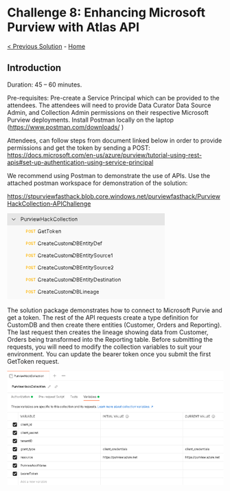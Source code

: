 # Challenge 8: Enhancing Microsoft Purview with Atlas API

[< Previous Solution](./Solution7.md) - [Home](./readme.md)


## Introduction

Duration: 45 – 60 minutes. 

Pre-requisites: Pre-create a Service Principal which can be provided to the attendees. The attendees will need to provide Data Curator Data Source Admin, and Collection Admin permissions on their respective Microsoft Purview deployments. 
Install Postman locally on the laptop (https://www.postman.com/downloads/ )

Attendees, can follow steps from document linked below in order to provide permissions and get the token by sending a POST:
https://docs.microsoft.com/en-us/azure/purview/tutorial-using-rest-apis#set-up-authentication-using-service-principal

We recommend using Postman to demonstrate the use of APIs. Use the attached postman workspace for demonstration of the solution: 

https://stpurviewfasthack.blob.core.windows.net/purviewfasthack/PurviewHackCollection-APIChallenge  

![screenshot](./screenshotChallenge81.png)

The solution package demonstrates how to connect to Microsoft Purvie and get a token. The rest of the API requests create a type definition for CustomDB and then create there entities (Customer, Orders and Reporting). The last request then creates the lineage showing data from Customer, Orders being transformed into the Reporting table.
Before submitting the requests, you will need to modify the collection variables to suit your environment. You can update the bearer token once you submit the first GetToken request.


![screenshot](./screenshotChallenge82.png)
